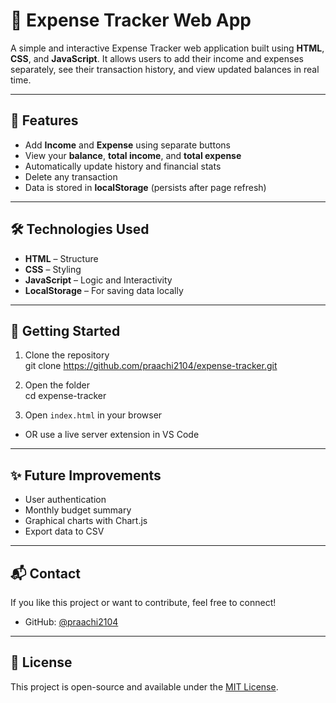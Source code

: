 # 💸 Expense Tracker Web App

A simple and interactive Expense Tracker web application built using **HTML**, **CSS**, and **JavaScript**. It allows users to add their income and expenses separately, see their transaction history, and view updated balances in real time.

---

## 🧠 Features

- Add **Income** and **Expense** using separate buttons
- View your **balance**, **total income**, and **total expense**
- Automatically update history and financial stats
- Delete any transaction
- Data is stored in **localStorage** (persists after page refresh)

---

## 🛠️ Technologies Used

- **HTML** – Structure
- **CSS** – Styling
- **JavaScript** – Logic and Interactivity
- **LocalStorage** – For saving data locally

---

## 🚀 Getting Started

1. Clone the repository  
git clone https://github.com/praachi2104/expense-tracker.git

2. Open the folder  
cd expense-tracker

3. Open `index.html` in your browser  
- OR use a live server extension in VS Code

---

## ✨ Future Improvements

- User authentication
- Monthly budget summary
- Graphical charts with Chart.js
- Export data to CSV

---

## 📬 Contact

If you like this project or want to contribute, feel free to connect!

- GitHub: [@praachi2104](https://github.com/praachi2104)

---

## 📃 License

This project is open-source and available under the [MIT License](LICENSE).
